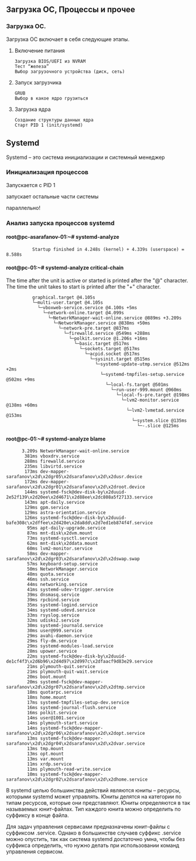 ## Загрузка ОС, Процессы и прочее

### Загрузка ОС.
Загрузка ОС включает в себя следующие этапы.

1. Включение питания

       Загрузка BIOS/UEFI из NVRAM
       Тест “железа”
       Выбор загрузочного устройства (диск, сеть)

2. Запуск загрузчика

       GRUB
       Выбор в какое ядро грузиться

3. Загрузка ядра
      
       Создание структуры данных ядра
       Старт PID 1 (init/systemd) 

## Systemd

Systemd – это система инициализации и системный менеджер



### Инициализация процессов

Запускается с PID 1

запускает остальные части системы

параллельно!

### Анализ запуска процессов systemd

#### root@pc-asarafanov-01:~# systemd-analyze 

              Startup finished in 4.248s (kernel) + 4.339s (userspace) = 8.588s

#### root@pc-01:~# systemd-analyze critical-chain

The time after the unit is active or started is printed after the "@" character.
The time the unit takes to start is printed after the "+" character.

              graphical.target @4.105s
              └─multi-user.target @4.105s
                └─vboxweb-service.service @4.100s +5ms
                  └─network-online.target @4.099s
                    └─NetworkManager-wait-online.service @889ms +3.209s
                      └─NetworkManager.service @838ms +50ms
                        └─network-pre.target @837ms
                          └─firewalld.service @549ms +288ms
                            └─polkit.service @1.206s +16ms
                              └─basic.target @517ms
                                └─sockets.target @517ms
                                  └─acpid.socket @517ms
                                    └─sysinit.target @515ms
                                      └─systemd-update-utmp.service @512ms +2ms
                                        └─systemd-tmpfiles-setup.service @502ms +9ms
                                          └─local-fs.target @501ms
                                            └─run-user-999.mount @960ms
                                              └─local-fs-pre.target @198ms
                                                └─lvm2-monitor.service @138ms +60ms
                                                  └─lvm2-lvmetad.service @153ms
                                                    └─system.slice @135ms
                                                      └─-.slice @125ms
 #### root@pc-01:~# systemd-analyze blame
 
          3.209s NetworkManager-wait-online.service
           381ms vboxdrv.service
           288ms firewalld.service
           235ms libvirtd.service
           173ms dev-mapper-sarafanov\x2d\x2dgr05\x2dsarafanov\x2d\x2dusr.device
           172ms dev-mapper-sarafanov\x2d\x2dgr01\x2dsarafanov\x2d\x2droot.device
           144ms systemd-fsck@dev-disk-by\x2duuid-2e52f139\x2d20ee\x2d4671\x2d88ee\x2dc808a5f27133.service
           143ms apt-daily.service
           129ms gpm.service
           129ms astra-orientation.service
           126ms systemd-fsck@dev-disk-by\x2duuid-bafe308c\x2dffee\x2d420e\x2da8dd\x2d7ed1eb874f4f.service
            95ms apt-daily-upgrade.service
            87ms mnt-disk\x2dvm.mount
            73ms systemd-sysctl.service
            62ms mnt-disk\x2ddata.mount
            60ms lvm2-monitor.service
            58ms dev-mapper-sarafanov\x2d\x2dgr03\x2dsarafanov\x2d\x2dswap.swap
            57ms keyboard-setup.service
            50ms NetworkManager.service
            48ms quota.service
            46ms ssh.service
            44ms networking.service
            41ms systemd-udev-trigger.service
            39ms dnsmasq.service
            39ms rpcbind.service
            35ms systemd-logind.service
            34ms systemd-udevd.service
            33ms rsyslog.service
            32ms udisks2.service
            30ms systemd-journald.service
            30ms user@999.service
            29ms avahi-daemon.service
            29ms fly-dm.service
            29ms systemd-modules-load.service
            28ms upower.service
            22ms systemd-fsck@dev-disk-by\x2duuid-de1cf4f3\x2d6b96\x2d4d97\x2d997c\x2dfaacf9d83e29.service
            21ms plymouth-quit.service
            21ms plymouth-quit-wait.service
            20ms boot.mount
            20ms systemd-fsck@dev-mapper-sarafanov\x2d\x2dgr07\x2dsarafanov\x2d\x2dtmp.service
            18ms quotarpc.service
            18ms home.mount
            17ms systemd-tmpfiles-setup-dev.service
            16ms systemd-journal-flush.service
            16ms polkit.service
            14ms user@1001.service
            14ms plymouth-start.service
            14ms systemd-fsck@dev-mapper-sarafanov\x2d\x2dgr06\x2dsarafanov\x2d\x2dopt.service
            13ms systemd-fsck@dev-mapper-sarafanov\x2d\x2dgr04\x2dsarafanov\x2d\x2dvar.service
            13ms tmp.mount
            13ms opt.mount
            13ms var.mount
            11ms xrdp.service
            11ms plymouth-read-write.service
            10ms systemd-fsck@dev-mapper-sarafanov\x2d\x2dgr02\x2dsarafanov\x2d\x2dhome.service

В systemd целью большинства действий являются юниты – ресурсы, которыми systemd может управлять. Юниты делятся на категории по типам ресурсов, которые они представляют. Юниты определяются в так называемых юнит-файлах. Тип каждого юнита можно определить по суффиксу в конце файла.

Для задач управления сервисами предназначены юнит-файлы с суффиксом .service. Однако в большинстве случаев суффикс .service можно опустить, так как система systemd достаточно умна, чтобы без суффикса определить, что нужно делать при использовании команд управления сервисом.

#### 
